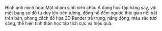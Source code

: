 Hình ảnh minh họa: Một nhóm sinh viên châu Á đang học tập hăng say, với một bảng sơ đồ tư duy lớn trên tường, đồng hồ đếm ngược thời gian nổi bật trên bàn, phong cách đồ họa 3D Render trẻ trung, năng động, màu sắc tươi sáng, thể hiện tinh thần học tập tích cực và hiệu quả.